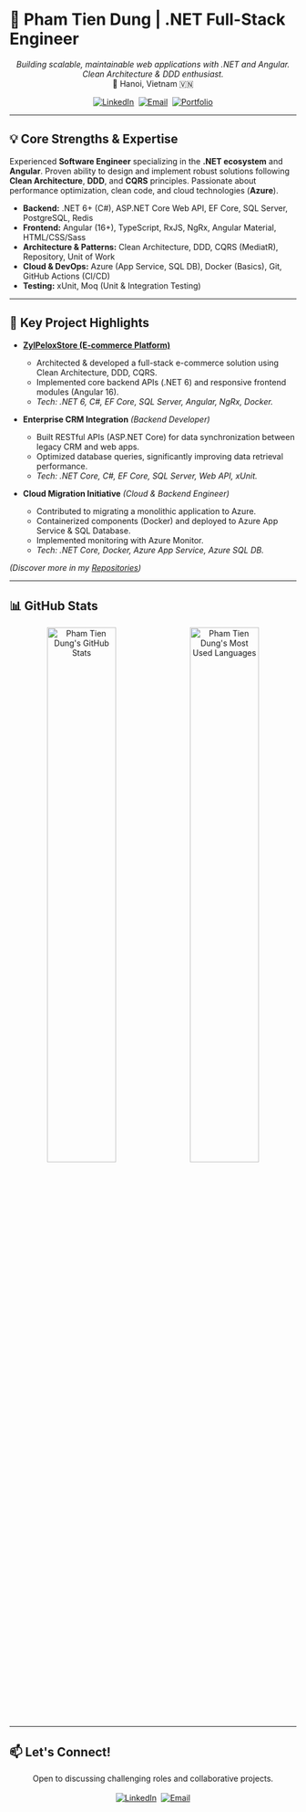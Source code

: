 # 🚀 Pham Tien Dung | .NET Full-Stack Engineer

<p align="center">
  <em>Building scalable, maintainable web applications with .NET and Angular. Clean Architecture & DDD enthusiast.</em>
  <br>
  📍 Hanoi, Vietnam 🇻🇳
</p>

<p align="center">
  <a href="https://linkedin.com/in/phamtiendungcw" target="_blank"><img alt="LinkedIn" src="https://img.shields.io/badge/LinkedIn-Profile-0A66C2?style=for-the-badge&logo=linkedin&logoColor=white"></a> 
  <a href="mailto:phamtiendungcw@gmail.com"><img alt="Email" src="https://img.shields.io/badge/Email-Contact_Me-D14836?style=for-the-badge&logo=gmail&logoColor=white"></a> 
  <a href="https://github.com/phamtiendungcw?tab=repositories"><img alt="Portfolio" src="https://img.shields.io/badge/GitHub-Repos-181717?style=for-the-badge&logo=github&logoColor=white"></a>
</p>

---

## 💡 Core Strengths & Expertise

Experienced **Software Engineer** specializing in the **.NET ecosystem** and **Angular**. Proven ability to design and implement robust solutions following **Clean Architecture**, **DDD**, and **CQRS** principles. Passionate about performance optimization, clean code, and cloud technologies (**Azure**).

-   **Backend:** .NET 6+ (C#), ASP.NET Core Web API, EF Core, SQL Server, PostgreSQL, Redis
-   **Frontend:** Angular (16+), TypeScript, RxJS, NgRx, Angular Material, HTML/CSS/Sass
-   **Architecture & Patterns:** Clean Architecture, DDD, CQRS (MediatR), Repository, Unit of Work
-   **Cloud & DevOps:** Azure (App Service, SQL DB), Docker (Basics), Git, GitHub Actions (CI/CD)
-   **Testing:** xUnit, Moq (Unit & Integration Testing)

---

## 🚀 Key Project Highlights

*   **[ZylPeloxStore (E-commerce Platform)](https://github.com/phamtiendungcw/ZylPeloxStore)**
    *   Architected & developed a full-stack e-commerce solution using Clean Architecture, DDD, CQRS.
    *   Implemented core backend APIs (.NET 6) and responsive frontend modules (Angular 16).
    *   *Tech: .NET 6, C#, EF Core, SQL Server, Angular, NgRx, Docker.*

*   **Enterprise CRM Integration** *(Backend Developer)*
    *   Built RESTful APIs (ASP.NET Core) for data synchronization between legacy CRM and web apps.
    *   Optimized database queries, significantly improving data retrieval performance.
    *   *Tech: .NET Core, C#, EF Core, SQL Server, Web API, xUnit.*

*   **Cloud Migration Initiative** *(Cloud & Backend Engineer)*
    *   Contributed to migrating a monolithic application to Azure.
    *   Containerized components (Docker) and deployed to Azure App Service & SQL Database.
    *   Implemented monitoring with Azure Monitor.
    *   *Tech: .NET Core, Docker, Azure App Service, Azure SQL DB.*

_(Discover more in my [Repositories](https://github.com/phamtiendungcw?tab=repositories))_

---

## 📊 GitHub Stats

<p align="center">
  <img width="49%" src="https://github-readme-stats.vercel.app/api?username=phamtiendungcw&show_icons=true&theme=tokyonight&include_all_commits=true&count_private=true&hide_border=true&rank_icon=github&card_width=400" alt="Pham Tien Dung's GitHub Stats"/>
  <img width="49%" src="https://github-readme-stats.vercel.app/api/top-langs/?username=phamtiendungcw&layout=compact&langs_count=6&theme=tokyonight&hide_border=true&card_width=400" alt="Pham Tien Dung's Most Used Languages"/>
</p>

---

## 📫 Let's Connect!

<p align="center">
  Open to discussing challenging roles and collaborative projects.
  <br><br>
  <a href="https://linkedin.com/in/phamtiendungcw" target="_blank"><img alt="LinkedIn" src="https://img.shields.io/badge/LinkedIn-Connect-0A66C2?style=for-the-badge&logo=linkedin&logoColor=white"></a> 
  <a href="mailto:phamtiendungcw@gmail.com"><img alt="Email" src="https://img.shields.io/badge/Gmail-phamtiendungcw@gmail.com-D14836?style=for-the-badge&logo=gmail&logoColor=white"></a>
</p>